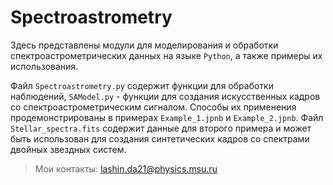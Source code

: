 # Spectroastrometry

Здесь представлены модули для моделирования и обработки спектроастрометрических данных на языке `Python`, а также примеры их использования.

Файл `Spectroastrometry.py` содержит функции для обработки наблюдений, `SAModel.py` - функции для создания искусственных кадров со спектроастрометрическим сигналом. Способы их применения продемонстрированы в примерах `Example_1.jpnb` и `Example_2.jpnb`. Файл `Stellar_spectra.fits`  содержит данные для второго примера и может быть использован для создания синтетических кадров со спектрами двойных звездных систем.

>Мои контакты: [lashin.da21@physics.msu.ru](lashin.da21@physics.msu.ru)
